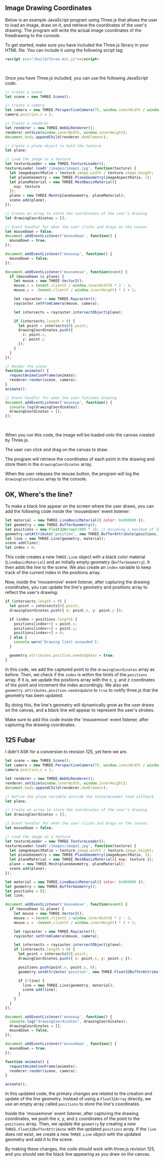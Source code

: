 ## Image Drawing Coordinates

Below is an example JavaScript program using Three.js that allows the user to load an image, draw on it, and retrieve the coordinates of the user's drawing. The program will write the actual image coordinates of the freedrawing to the console.

To get started, make sure you have included the Three.js library in your HTML file. You can include it using the following script tag:

```html
<script src="/build/three.min.js"></script>
```

<br>

Once you have Three.js included, you can use the following JavaScript code:

```javascript
// Create a scene
let scene = new THREE.Scene();

// Create a camera
let camera = new THREE.PerspectiveCamera(75, window.innerWidth / window.innerHeight, 0.1, 1000);
camera.position.z = 5;

// Create a renderer
let renderer = new THREE.WebGLRenderer();
renderer.setSize(window.innerWidth, window.innerHeight);
document.body.appendChild(renderer.domElement);

// Create a plane object to hold the texture
let plane;

// Load the image as a texture
let textureLoader = new THREE.TextureLoader();
textureLoader.load('/images/image1.jpg', function(texture) {
  let imageAspectRatio = texture.image.width / texture.image.height;
  let planeGeometry = new THREE.PlaneGeometry(imageAspectRatio, 1);
  let planeMaterial = new THREE.MeshBasicMaterial({
    map: texture
  });
  plane = new THREE.Mesh(planeGeometry, planeMaterial);
  scene.add(plane);
});

// Create an array to store the coordinates of the user's drawing
let drawingCoordinates = [];

// Event handler for when the user clicks and drags on the canvas
let mouseDown = false;
document.addEventListener('mousedown', function() {
  mouseDown = true;
});

document.addEventListener('mouseup', function() {
  mouseDown = false;
});

document.addEventListener('mousemove', function(event) {
  if (mouseDown && plane) {
    let mouse = new THREE.Vector2();
    mouse.x = (event.clientX / window.innerWidth) * 2 - 1;
    mouse.y = -(event.clientY / window.innerHeight) * 2 + 1;

    let raycaster = new THREE.Raycaster();
    raycaster.setFromCamera(mouse, camera);

    let intersects = raycaster.intersectObject(plane);

    if (intersects.length > 0) {
      let point = intersects[0].point;
      drawingCoordinates.push({
        x: point.x,
        y: point.y
      });
    }
  }
});

// Render the scene
function animate() {
  requestAnimationFrame(animate);
  renderer.render(scene, camera);
}
animate();

// Event handler for when the user finishes drawing
document.addEventListener('mouseup', function() {
  console.log(drawingCoordinates);
  drawingCoordinates = [];
});
```

<br>

When you run this code, the image will be loaded onto the canvas created by Three.js.

The user can click and drag on the canvas to draw.

The program will retrieve the coordinates of each point in the drawing and store them in the `drawingCoordinates` array.

When the user releases the mouse button, the program will log the `drawingCoordinates` array to the console.

## OK, Where's the line?

To make a black line appear on the screen where the user draws, you can add the following code inside the 'mousedown' event listener:

```javascript
let material = new THREE.LineBasicMaterial({ color: 0x000000 });
let geometry = new THREE.BufferGeometry();
let positions = new Float32Array(1000 * 3); // Assuming a maximum of 1000 points
geometry.setAttribute('position', new THREE.BufferAttribute(positions, 3));
let line = new THREE.Line(geometry, material);
scene.add(line);
let index = 0;
```

This code creates a new `THREE.Line` object with a black color material (`LineBasicMaterial`) and an initially empty geometry (`BufferGeometry`). It then adds the line to the scene. We also create an `index` variable to keep track of the current index in the positions array.

Now, inside the 'mousemove' event listener, after capturing the drawing coordinates, you can update the line's geometry and positions array to reflect the user's drawing:

```javascript
if (intersects.length > 0) {
  let point = intersects[0].point;
  drawingCoordinates.push({ x: point.x, y: point.y });

  if (index < positions.length) {
    positions[index++] = point.x;
    positions[index++] = point.y;
    positions[index++] = 0;
  } else {
    console.warn('Drawing limit exceeded');
  }

  geometry.attributes.position.needsUpdate = true;
}
```

In this code, we add the captured point to the `drawingCoordinates` array as before. Then, we check if the `index` is within the limits of the `positions` array. If it is, we update the positions array with the x, y, and z coordinates of the point and increment the index accordingly. We also set `geometry.attributes.position.needsUpdate` to `true` to notify three.js that the geometry has been updated.

By doing this, the line's geometry will dynamically grow as the user draws on the canvas, and a black line will appear to represent the user's strokes.

Make sure to add this code inside the 'mousemove' event listener, after capturing the drawing coordinates.

## 125 Fubar

I didn't ASK for a conversion to revision 125, yet here we are.

```javascript
let scene = new THREE.Scene();
let camera = new THREE.PerspectiveCamera(75, window.innerWidth / window.innerHeight, 0.1, 1000);
camera.position.z = 1;

let renderer = new THREE.WebGLRenderer();
renderer.setSize(window.innerWidth, window.innerHeight);
document.body.appendChild(renderer.domElement);

// Define the plane variable outside the textureLoader.load callback
let plane;

// Create an array to store the coordinates of the user's drawing
let drawingCoordinates = [];

// Event handler for when the user clicks and drags on the canvas
let mouseDown = false;

// Load the image as a texture
let textureLoader = new THREE.TextureLoader();
textureLoader.load('/images/image1.jpg', function(texture) {
  let imageAspectRatio = texture.image.width / texture.image.height;
  let planeGeometry = new THREE.PlaneGeometry(imageAspectRatio, 1);
  let planeMaterial = new THREE.MeshBasicMaterial({ map: texture });
  plane = new THREE.Mesh(planeGeometry, planeMaterial);
  scene.add(plane);
});

let material = new THREE.LineBasicMaterial({ color: 0x000000 });
let geometry = new THREE.BufferGeometry();
let positions = [];
let line;

document.addEventListener('mousemove', function(event) {
  if (mouseDown && plane) {
    let mouse = new THREE.Vector2();
    mouse.x = (event.clientX / window.innerWidth) * 2 - 1;
    mouse.y = -(event.clientY / window.innerHeight) * 2 + 1;

    let raycaster = new THREE.Raycaster();
    raycaster.setFromCamera(mouse, camera);

    let intersects = raycaster.intersectObject(plane);
    if (intersects.length > 0) {
      let point = intersects[0].point;
      drawingCoordinates.push({ x: point.x, y: point.y });

      positions.push(point.x, point.y, 0);
      geometry.setAttribute('position', new THREE.Float32BufferAttribute(positions, 3));

      if (!line) {
        line = new THREE.Line(geometry, material);
        scene.add(line);
      }
    }
  }
});

document.addEventListener('mouseup', function() {
  console.log("drawingCoordinates", drawingCoordinates);
  drawingCoordinates = [];
  mouseDown = false;
});

document.addEventListener('mousedown', function() {
  mouseDown = true;
});

function animate() {
  requestAnimationFrame(animate);
  renderer.render(scene, camera);
}

animate();
```

In this updated code, the primary changes are related to the creation and update of the line geometry. Instead of using a `Float32Array` directly, we use an empty array called `positions` to store the line's coordinates.

Inside the 'mousemove' event listener, after capturing the drawing coordinates, we push the x, y, and z coordinates of the point to the `positions` array. Then, we update the `geometry` by creating a new `THREE.Float32BufferAttribute` with the updated `positions` array. If the `line` does not exist, we create a new `THREE.Line` object with the updated geometry and add it to the scene.

By making these changes, the code should work with three.js revision 125, and you should see the black line appearing as you draw on the canvas.

<br>
